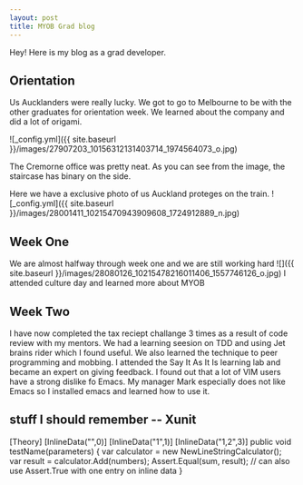 ```yaml
---
layout: post
title: MYOB Grad blog
---
```


Hey!  Here is my blog as a grad developer.

## Orientation

Us Aucklanders were really lucky. We got to go to Melbourne to be with the other graduates for orientation week.  We learned about the company and did a lot of origami.

![_config.yml]({{ site.baseurl }}/images/27907203_10156312131403714_1974564073_o.jpg)

The Cremorne office was pretty neat.  As you can see from the image, the staircase has binary on the side.

Here we have a exclusive photo of us Auckland proteges on the train.
![_config.yml]({{ site.baseurl }}/images/28001411_10215470943909608_1724912889_n.jpg)

## Week One
We are almost halfway through week one and we are still working hard
![]({{ site.baseurl }}/images/28080126_10215478216011406_1557746126_o.jpg)
I attended culture day and learned more about MYOB

## Week Two
I have now completed the tax reciept challange 3 times as a result of code review with my mentors.
We had a learning seesion on TDD and using Jet brains rider which I found useful.
We also learned the technique to peer programming and mobbing.
I attended the Say It As It Is learning lab and became an expert on giving feedback.
I found out that a lot of VIM users have a strong dislike fo Emacs.  My manager Mark especially does not like Emacs so I installed emacs and learned how to use it.

## stuff I should remember -- Xunit
[Theory]
[InlineData("",0)]
[InlineData("1",1)]
[InlineData("1,2",3)]
public void testName(parameters)
  {
      var calculator = new NewLineStringCalculator();
      var result = calculator.Add(numbers);
      Assert.Equal(sum, result); // can also use Assert.True with one entry on inline data
  }
      
